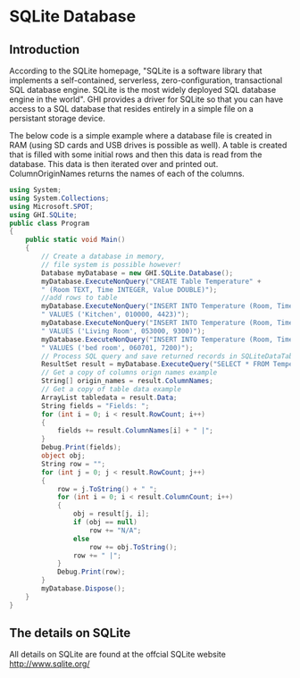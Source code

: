 # SQLite Database

## Introduction
According to the SQLite homepage, "SQLite is a software library that implements a self-contained, serverless, zero-configuration, transactional SQL database engine. SQLite is the most widely deployed SQL database engine in the world". GHI provides a driver for SQLite so that you can have access to a SQL database that resides entirely in a simple file on a persistant storage device.

The below code is a simple example where a database file is created in RAM (using SD cards and USB drives is possible as well). A table is created that is filled with some initial rows and then this data is read from the database. This data is then iterated over and printed out. ColumnOriginNames returns the names of each of the columns.

```cs
using System;
using System.Collections;
using Microsoft.SPOT;
using GHI.SQLite;
public class Program
{
    public static void Main()
    {
        // Create a database in memory,
        // file system is possible however!
        Database myDatabase = new GHI.SQLite.Database();
        myDatabase.ExecuteNonQuery("CREATE Table Temperature" +
        " (Room TEXT, Time INTEGER, Value DOUBLE)");
        //add rows to table
        myDatabase.ExecuteNonQuery("INSERT INTO Temperature (Room, Time, Value)" +
        " VALUES ('Kitchen', 010000, 4423)");
        myDatabase.ExecuteNonQuery("INSERT INTO Temperature (Room, Time, Value)" +
        " VALUES ('Living Room', 053000, 9300)");
        myDatabase.ExecuteNonQuery("INSERT INTO Temperature (Room, Time, Value)" +
        " VALUES ('bed room', 060701, 7200)");
        // Process SQL query and save returned records in SQLiteDataTable
        ResultSet result = myDatabase.ExecuteQuery("SELECT * FROM Temperature");
        // Get a copy of columns orign names example
        String[] origin_names = result.ColumnNames;
        // Get a copy of table data example
        ArrayList tabledata = result.Data;
        String fields = "Fields: ";
        for (int i = 0; i < result.RowCount; i++)
        {
            fields += result.ColumnNames[i] + " |";
        }
        Debug.Print(fields);
        object obj;
        String row = "";
        for (int j = 0; j < result.RowCount; j++)
        {
            row = j.ToString() + " ";
            for (int i = 0; i < result.ColumnCount; i++)
            {
                obj = result[j, i];
                if (obj == null)
                    row += "N/A";
                else
                    row += obj.ToString();
                row += " |";
            }
            Debug.Print(row);
        }
        myDatabase.Dispose();
    }
}
```

## The details on SQLite
All details on SQLite are found at the offcial SQLite website http://www.sqlite.org/